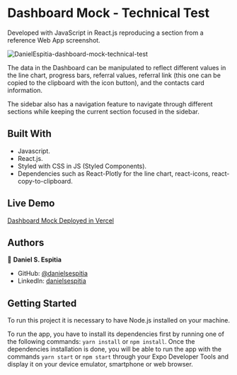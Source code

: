 # Dashboard Mock - Technical Test

Developed with JavaScript in React.js reproducing a section from a reference Web App screenshot.

![DanielEspitia-dashboard-mock-technical-test](https://user-images.githubusercontent.com/63252057/111125995-36e04280-8540-11eb-8224-9314d5d5ee56.png)

The data in the Dashboard can be manipulated to reflect different values in the line chart, progress bars, referral values, referral link (this one can be copied to the clipboard with the icon button), and the contacts card information.

The sidebar also has a navigation feature to navigate through different sections while keeping the current section focused in the sidebar.

## Built With
- Javascript.
- React.js.
- Styled with CSS in JS (Styled Components).
- Dependencies such as React-Plotly for the line chart, react-icons, react-copy-to-clipboard.

## Live Demo
[Dashboard Mock Deployed in Vercel](https://dashboard-mock.vercel.app/)

## Authors

👤 **Daniel S. Espitia**

-   GitHub: [@danielsespitia](https://github.com/danielsespitia)
-   LinkedIn: [danielsespitia](https://linkedin.com/in/danielsespitia)

## Getting Started 
To run this project it is necessary to have Node.js installed on your machine.

To run the app, you have to install its dependencies first by running one of the following commands: `yarn install` or `npm install`. Once the dependencies installation is done, you will be able to run the app with the commands `yarn start` or `npm start` through your Expo Developer Tools and display it on your device emulator, smartphone or web browser.
